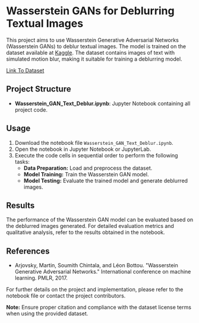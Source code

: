 <h1>Wasserstein GANs for Deblurring Textual Images</h1>

<p>This project aims to use Wasserstein Generative Adversarial Networks (Wasserstein GANs) to deblur textual images. The model is trained on the dataset available at <a href="https://www.kaggle.com/datasets/pbrant/text-image-with-motion-blur">Kaggle</a>. The dataset contains images of text with simulated motion blur, making it suitable for training a deblurring model.</p>
<a href="https://www.kaggle.com/datasets/pbrant/text-image-with-motion-blur"> Link To Dataset</a>
<h2>Project Structure</h2>
<ul>
  <li><strong>Wasserstein_GAN_Text_Deblur.ipynb</strong>: Jupyter Notebook containing all project code.</li>
</ul>

<h2>Usage</h2>
<ol>
  <li>Download the notebook file <code>Wasserstein_GAN_Text_Deblur.ipynb</code>.</li>
  <li>Open the notebook in Jupyter Notebook or JupyterLab.</li>
  <li>Execute the code cells in sequential order to perform the following tasks:
    <ul>
      <li><strong>Data Preparation:</strong> Load and preprocess the dataset.</li>
      <li><strong>Model Training:</strong> Train the Wasserstein GAN model.</li>
      <li><strong>Model Testing:</strong> Evaluate the trained model and generate deblurred images.</li>
    </ul>
  </li>
</ol>

<h2>Results</h2>
<p>The performance of the Wasserstein GAN model can be evaluated based on the deblurred images generated. For detailed evaluation metrics and qualitative analysis, refer to the results obtained in the notebook.</p>

<h2>References</h2>
<ul>
  <li>Arjovsky, Martin, Soumith Chintala, and Léon Bottou. "Wasserstein Generative Adversarial Networks." International conference on machine learning. PMLR, 2017.</li>
</ul>

<p>For further details on the project and implementation, please refer to the notebook file or contact the project contributors.</p>

<p><strong>Note:</strong> Ensure proper citation and compliance with the dataset license terms when using the provided dataset.</p>
